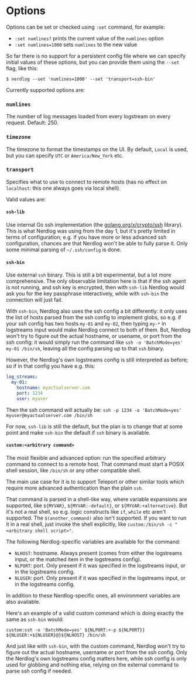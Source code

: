 # Options

Options can be set or checked using `:set` command, for example:

- `:set numlines?` prints the current value of the `numlines` option
- `:set numlines=1000` sets `numlines` to the new value

So far there is no support for a persistent config file where we can specify initial values of these options, but you can provide them using the `--set` flag, like this:

```
$ nerdlog --set 'numlines=1000' --set 'transport=ssh-bin'
```

Currently supported options are:

### `numlines`

The number of log messages loaded from every logstream on every request. Default: 250.

### `timezone`

The timezone to format the timestamps on the UI. By default, `Local` is used, but you can specify `UTC` or `America/New_York` etc.

### `transport`

Specifies what to use to connect to remote hosts (has no effect on `localhost`: this one always goes via local shell).

Valid values are:

#### `ssh-lib`

Use internal Go ssh implementation (the [golang.org/x/crypto/ssh](https://pkg.go.dev/golang.org/x/crypto/ssh) library). This is what Nerdlog was using from the day 1, but it's pretty limited in terms of configuration; e.g. if you have more or less advanced ssh configuration, chances are that Nerdlog won't be able to fully parse it. Only some minimal parsing of `~/.ssh/config` is done.

#### `ssh-bin`

Use external `ssh` binary. This is still a bit experimental, but a lot more comprehensive. The only observable limitation here is that if the ssh agent is not running, and ssh key is encrypted, then with `ssh-lib` Nerdlog would ask you for the key passphrase interactively, while with `ssh-bin` the connection will just fail.

With `ssh-bin`, Nerdlog also uses the ssh config a bit differently: it only uses the list of hosts parsed from the ssh config to implement globs, so e.g. if your ssh config has two hosts `my-01` and `my-02`, then typing `my-*` in logstreams input would make Nerdlog connect to both of them. But, Nerdlog won't try to figure out the actual hostname, or usename, or port from the ssh config: it would simply run the command like `ssh -o 'BatchMode=yes' my-01 /bin/sh`, leaving all the config parsing up to that `ssh` binary.

However, the Nerdlog's own logstreams config is still interpreted as before; so if in that config you have e.g. this:

```yaml
log_streams:
  my-01:
    hostname: myactualserver.com
    port: 1234
    user: myuser
```

Then the ssh command will actually be: `ssh -p 1234 -o 'BatchMode=yes' myuser@myactualserver.com /bin/sh`

For now, `ssh-lib` is still the default, but the plan is to change that at some point and make `ssh-bin` the default if `ssh` binary is available.

#### `custom:<arbitrary command>`

The most flexible and advanced option: run the specified arbitrary command to connect to a remote host. That command must start a POSIX shell session, like `/bin/sh` or any other compatible shell.

The main use case for it is to support Teleport or other similar tools which require more advanced authentication than the plain `ssh`.

That command is parsed in a shell-like way, where variable expansions are supported, like `${MYVAR}`, `${MYVAR:-default}`, or `${MYVAR:+alternative}`. But it's not a real shell, so e.g. logic constructs like `if`, `while` etc aren't supported. The `$(another_command)` also isn't supported. If you want to run it in a real shell, just invoke the shell explicitly, like `custom:/bin/sh -c "<arbitrary shell script>"`.

The following Nerdlog-specific variables are available for the command:

- `NLHOST`: hostname. Always present (comes from either the logstreams input, or the matched item in the logstreams config).
- `NLPORT`: port. Only present if it was specified in the logstreams input, or in the logstreams config.
- `NLUSER`: port. Only present if it was specified in the logstreams input, or in the logstreams config.

In addition to these Nerdlog-specific ones, all environment variables are also available.

Here's an example of a valid custom command which is doing exactly the same as `ssh-bin` would:

```
custom:ssh -o 'BatchMode=yes' ${NLPORT:+-p ${NLPORT}} ${NLUSER:+${NLUSER}@}${NLHOST} /bin/sh
```

And just like with `ssh-bin`, with the custom command, Nerdlog won't try to figure out the actual hostname, username or port from the ssh config. Only the Nerdlog's own logstreams config matters here, while ssh config is only used for globbing and nothing else, relying on the external command to parse ssh config if needed.
